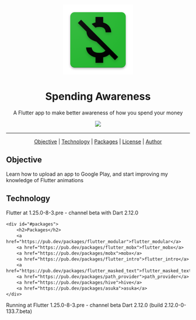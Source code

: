 <div align="center">
    <img src="android/app/src/main/res/mipmap-xxxhdpi/ic_launcher.png"/>
</div>


<h1 align="center">Spending Awareness</h1>
<p align="center">A Flutter app to make better awareness of how you spend your money</p>

<div align="center">
    <img src="https://img.shields.io/badge/progress-complete-green"/>
</div>

<hr/>
<p align="center">
    <a href="#objective">Objective</a> | 
    <a href="#technology">Technology</a> | 
    <a href="#packages">Packages</a> | 
    <a href="#license">License</a> | 
    <a href="#author">Author</a>
   </p>

   <div id="#objective">
        <h2>Objective</h2>
        <p>Learn how to upload an app to Google Play, and start improving my knowledge of Flutter animations</p>
   </div>

   <div id="#technology">
        <h2>Technology</h2>
        <p>Flutter at 1.25.0-8-3.pre - channel beta with Dart 2.12.0</p>
    </div>

    <div id="#packages">
        <h2>Packages</h2>
        <a href="https://pub.dev/packages/flutter_modular">flutter_modular</a>
        <a href="https://pub.dev/packages/flutter_mobx">flutter_mobx</a>
        <a href="https://pub.dev/packages/mobx">mobx</a>
        <a href="https://pub.dev/packages/flutter_intro">flutter_intro</a>
        <a href="https://pub.dev/packages/flutter_masked_text">flutter_masked_text</a>
        <a href="https://pub.dev/packages/path_provider">path_provider</a>
        <a href="https://pub.dev/packages/hive">hive</a>
        <a href="https://pub.dev/packages/asuka">asuka</a>
    </div>

Running at Flutter 1.25.0-8-3.pre - channel beta
Dart 2.12.0 (build 2.12.0-0-133.7.beta)
